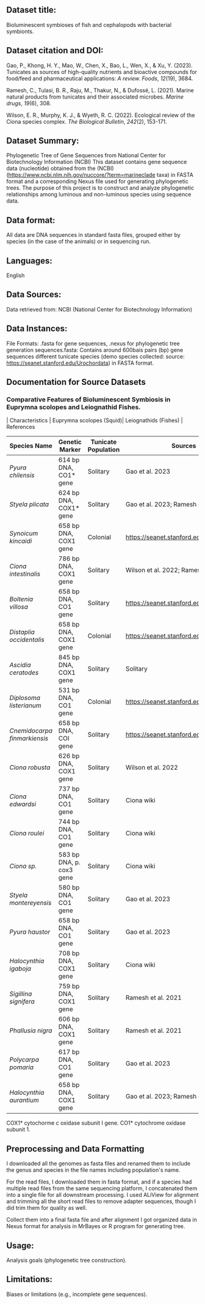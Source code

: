 ## Dataset title: 
Bioluminescent symbioses of fish and cephalopods with bacterial symbionts.

## Dataset citation and DOI:
Gao, P., Khong, H. Y., Mao, W., Chen, X., Bao, L., Wen, X., & Xu, Y. (2023). Tunicates as sources of high-quality nutrients and bioactive compounds for food/feed and pharmaceutical applications: *A review. Foods*, *12*(19), 3684.

Ramesh, C., Tulasi, B. R., Raju, M., Thakur, N., & Dufossé, L. (2021). Marine natural products from tunicates and their associated microbes. *Marine drugs*, *19*(6), 308.

Wilson, E. R., Murphy, K. J., & Wyeth, R. C. (2022). Ecological review of the Ciona species complex. *The Biological Bulletin*, *242*(2), 153-171.


## Dataset Summary:
Phylogenetic Tree of Gene Sequences from National Center for Biotechnology Information (NCBI)
This dataset contains gene sequence data (nucleotide) obtained from the (NCBI) (https://www.ncbi.nlm.nih.gov/nuccore/?term=marineclade taxa) in FASTA format and a corresponding Nexus file used for generating phylogenetic trees. The purpose of this project is to construct and analyze phylogenetic relationships among luminous and non-luminous species using sequence data.

## Data format:
All data are DNA sequences in standard fasta files, grouped either by species (in the case of the animals) or in sequencing run.

## Languages:
English

## Data Sources:
Data retrieved from: NCBI (National Center for Biotechnology Information)

## Data Instances: 
File Formats: .fasta for gene sequences, .nexus for phylogenetic tree generation
sequences.fasta: Contains around 600bais pairs (bp) gene sequences different tunicate species (demo species collected: source: https://seanet.stanford.edu/Urochordata) in FASTA format.

## Documentation for Source Datasets
### Comparative Features of Bioluminescent Symbiosis in Euprymna scolopes and Leiognathid Fishes.


| Characteristics  | Euprymna scolopes (Squid)| Leiognathids (Fishes) | References

| Species Name  | Genetic Marker  | Tunicate Population   | Sources  |
|---|---|---|---|
| *Pyura chilensis* | 614 bp DNA, CO1* gene | Solitary | Gao et al. 2023 |
| *Styela plicata* | 624 bp DNA, COX1* gene | Solitary | Gao et al. 2023; Ramesh et al. 2021 |
| *Synoicum kincaidi* | 658 bp DNA, COX1 gene | Colonial | https://seanet.stanford.edu/Urochordata |
| *Ciona intestinalis* | 786 bp DNA, COX1 gene | Solitary | Wilson et al. 2022; Ramesh et al. 2021. |
| *Boltenia villosa* | 658 bp DNA, CO1 gene | Solitary | https://seanet.stanford.edu/Urochordata |
| *Distaplia occidentalis* | 658 bp DNA, COX1 gene | Colonial | https://seanet.stanford.edu/Urochordata |
| *Ascidia ceratodes* | 845 bp DNA, COX1 gene | Solitary | Solitary
| *Diplosoma listerianum* | 531 bp DNA, CO1 gene | Colonial | https://seanet.stanford.edu/Urochordata |
| *Cnemidocarpa finmarkiensis* | 658 bp DNA, COI gene | Solitary | https://seanet.stanford.edu/Urochordata |
| *Ciona robusta* | 626 bp DNA, COX1 gene | Solitary | Wilson et al. 2022 |
| *Ciona edwardsi* | 737 bp DNA, CO1 gene | Solitary | Ciona wiki |
| *Ciona roulei* | 744 bp DNA, CO1 gene | Solitary | Ciona wiki |
| *Ciona sp.* | 583 bp DNA, p. cox3 gene | Solitary | Ciona wiki |
| *Styela montereyensis* | 580 bp DNA, CO1 gene | Solitary | Gao et al. 2023 |
| *Pyura haustor* | 658 bp DNA, CO1 gene | Solitary | Gao et al. 2023 |
| *Halocynthia igaboja* | 708 bp DNA, COX1 gene | Solitary | Ciona wiki |
| *Sigillina signifera* | 759 bp DNA, COX1 gene | Solitary | Ramesh et al. 2021 |
| *Phallusia nigra* | 606 bp DNA, COX1 gene | Solitary | Ramesh et al. 2021 |
| *Polycarpa pomaria* | 617 bp DNA, CO1 gene | Solitary | Gao et al. 2023 |
| *Halocynthia aurantium*| 658 bp DNA, COX1 gene | Solitary | Gao et al. 2023; Ramesh et al. 2021 |


COX1* cytochorme c oxidase subunit I gene.
CO1* cytochrome oxidase subunit 1.

## Preprocessing and Data Formatting
I downloaded all the genomes as fasta files and renamed them to include the genus and species in the file names including population's name.

For the read files, I downloaded them in fasta format, and if a species had multiple read files from the same sequencing platform, I concatenated them into a single file for all downstream processing. I used ALiView for alignment and trimming all the short read files to remove adapter sequences, though I did trim them for quality as well. 

Collect them into a final fasta file and after alignment I got organized data in Nexus format for analysis in MrBayes or R program for generating tree.

## Usage: 
Analysis goals (phylogenetic tree construction).

## Limitations: 
Biases or limitations (e.g., incomplete gene sequences).

